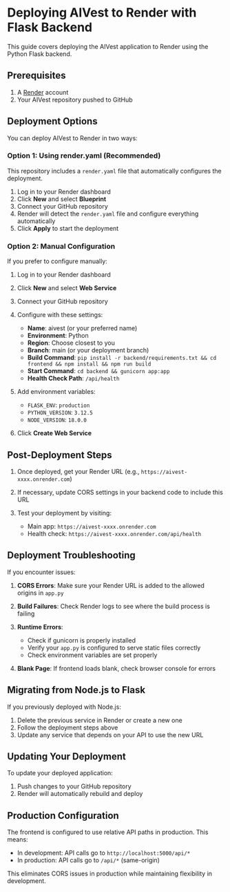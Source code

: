 # Deploying AIVest to Render with Flask Backend

This guide covers deploying the AIVest application to Render using the Python Flask backend.

## Prerequisites

1. A [Render](https://render.com) account
2. Your AIVest repository pushed to GitHub

## Deployment Options

You can deploy AIVest to Render in two ways:

### Option 1: Using render.yaml (Recommended)

This repository includes a `render.yaml` file that automatically configures the deployment.

1. Log in to your Render dashboard
2. Click **New** and select **Blueprint**
3. Connect your GitHub repository
4. Render will detect the `render.yaml` file and configure everything automatically
5. Click **Apply** to start the deployment

### Option 2: Manual Configuration

If you prefer to configure manually:

1. Log in to your Render dashboard
2. Click **New** and select **Web Service**
3. Connect your GitHub repository
4. Configure with these settings:
   - **Name**: aivest (or your preferred name)
   - **Environment**: Python
   - **Region**: Choose closest to you
   - **Branch**: main (or your deployment branch)
   - **Build Command**: `pip install -r backend/requirements.txt && cd frontend && npm install && npm run build`
   - **Start Command**: `cd backend && gunicorn app:app`
   - **Health Check Path**: `/api/health`

5. Add environment variables:
   - `FLASK_ENV`: `production`
   - `PYTHON_VERSION`: `3.12.5`
   - `NODE_VERSION`: `18.0.0`

6. Click **Create Web Service**

## Post-Deployment Steps

1. Once deployed, get your Render URL (e.g., `https://aivest-xxxx.onrender.com`)

2. If necessary, update CORS settings in your backend code to include this URL

3. Test your deployment by visiting:
   - Main app: `https://aivest-xxxx.onrender.com`
   - Health check: `https://aivest-xxxx.onrender.com/api/health`

## Deployment Troubleshooting

If you encounter issues:

1. **CORS Errors**: Make sure your Render URL is added to the allowed origins in `app.py`

2. **Build Failures**: Check Render logs to see where the build process is failing

3. **Runtime Errors**: 
   - Check if gunicorn is properly installed
   - Verify your `app.py` is configured to serve static files correctly
   - Check environment variables are set properly

4. **Blank Page**: If frontend loads blank, check browser console for errors

## Migrating from Node.js to Flask

If you previously deployed with Node.js:

1. Delete the previous service in Render or create a new one
2. Follow the deployment steps above
3. Update any service that depends on your API to use the new URL

## Updating Your Deployment

To update your deployed application:

1. Push changes to your GitHub repository
2. Render will automatically rebuild and deploy

## Production Configuration

The frontend is configured to use relative API paths in production. This means:

- In development: API calls go to `http://localhost:5000/api/*`
- In production: API calls go to `/api/*` (same-origin)

This eliminates CORS issues in production while maintaining flexibility in development.
